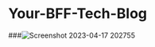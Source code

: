 # Your-BFF-Tech-Blog


###![Screenshot 2023-04-17 202755](https://user-images.githubusercontent.com/115055273/233227078-9268d4a3-4ae3-4b77-880b-c311a5aa9448.png)

